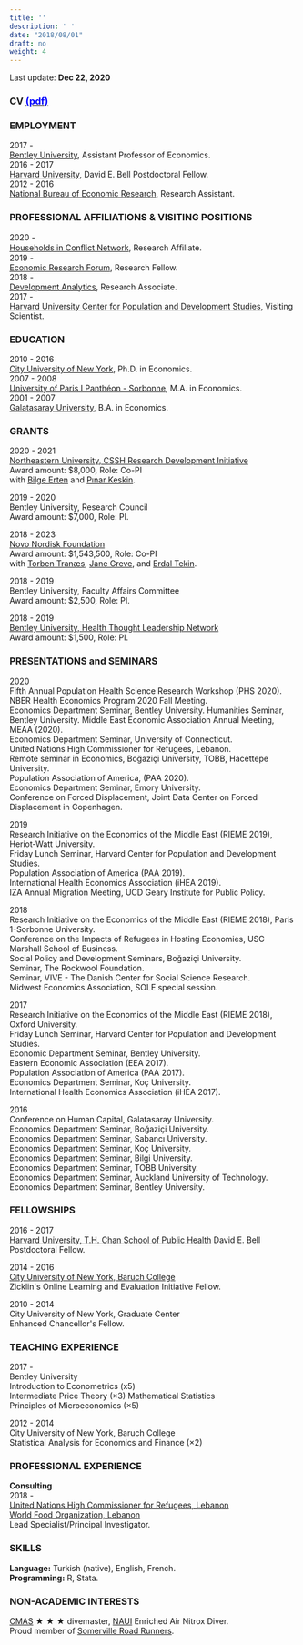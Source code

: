 ```yaml
---
title: ''
description: ' '
date: "2018/08/01"
draft: no
weight: 4
---
```





Last update:  **Dec 22, 2020**     

### CV [<span style="color:blue">(pdf)</span>](/static/pdfs/CV/CV_web_12_22.pdf)  


### **EMPLOYMENT**
2017 -   
[Bentley University](http://www.bentley.edu/), Assistant Professor of Economics.   
2016 - 2017   
[Harvard University](https://www.hsph.harvard.edu/population-development/), David E. Bell Postdoctoral Fellow.   
2012 - 2016   
[National Bureau of Economic Research](nber.org), Research Assistant. 

### **PROFESSIONAL AFFILIATIONS & VISITING POSITIONS**
2020 -    
[Households in Conﬂict Network](hicn.org), Research Afﬁliate.    
2019 -     
[Economic Research Forum](https://erf.org.eg/), Research Fellow.     
2018 -     
[Development Analytics](https://www.developmentanalytics.org/), Research Associate.     
2017 -   
[Harvard University Center for Population and Development Studies](https://www.hsph.harvard.edu/population-development/), Visiting Scientist. 



### **EDUCATION**

2010 - 2016   
[City University of New York](https://www.gc.cuny.edu/Home), Ph.D. in Economics.   
2007 - 2008   
[University of Paris I Panthéon - Sorbonne](https://www.pantheonsorbonne.fr/universite), M.A. in Economics.   
2001 - 2007    
[Galatasaray University](https://www.gsu.edu.tr/en/), B.A. in Economics.    

### **GRANTS**
2020 - 2021    
[Northeastern University, CSSH Research Development Initiative](https://cssh.northeastern.edu/)      
Award amount: $8,000, Role: Co-PI    
with [Bilge Erten](http://www.bilgeerten.com/) and [Pınar Keskin](https://www.pinarkeskin.com/).  

2019 - 2020       
Bentley University, Research Council        
Award amount: $7,000, Role: PI.   

2018 - 2023    
[Novo Nordisk Foundation](https://www.novonordisk.com/about-novo-nordisk/corporate-governance/foundation.html)    
Award amount:  $1,543,500, Role: Co-PI   
with [Torben Tranæs](https://www.vive.dk/en/employees/torben-tranaes-1663/?limit=20&offset=0), [Jane Greve](https://www.vive.dk/en/employees/jane-greve-1809/?limit=20&offset=0), and [Erdal Tekin](http://www.erdaltekin.com/).

2018 - 2019    
Bentley University, Faculty Affairs Committee     
Award amount:  $2,500, Role: PI.       

2018 - 2019   
[Bentley University, Health Thought Leadership Network](https://www.bentley.edu/centers/health-thought-leadership-network)      
Award amount:  $1,500, Role: PI.  





### **PRESENTATIONS and SEMINARS**
2020   
Fifth Annual Population Health Science Research Workshop (PHS 2020).    
NBER Health Economics Program 2020 Fall Meeting.  
Economics Department Seminar, Bentley University. 
Humanities Seminar, Bentley University. 
Middle East Economic Association Annual Meeting, MEAA (2020).    
Economics Department Seminar, University of Connecticut.    
United Nations High Commissioner for Refugees, Lebanon.   
Remote seminar in Economics, Boğaziçi University, TOBB, Hacettepe University.   
Population Association of America, (PAA 2020).     
Economics Department Seminar, Emory University.     
Conference on Forced Displacement, Joint Data Center on Forced Displacement in Copenhagen.    

2019    
Research Initiative on the Economics of the Middle East (RIEME 2019), Heriot-Watt University.    
Friday Lunch Seminar, Harvard Center for Population and Development Studies.    
Population Association of America (PAA 2019).     
International Health Economics Association (iHEA 2019).      
IZA Annual Migration Meeting, UCD Geary Institute for Public Policy.     


2018     
Research Initiative on the Economics of the Middle East (RIEME 2018), Paris 1-Sorbonne University.     
Conference on the Impacts of Refugees in Hosting Economies,  USC Marshall School of Business.   
Social Policy and Development Seminars, Boğaziçi  University.     
Seminar, The Rockwool Foundation.     
Seminar, VIVE - The Danish Center for Social Science Research.    
Midwest Economics Association, SOLE special session.    



2017     
Research Initiative on the Economics of the Middle East (RIEME 2018), Oxford University.    
Friday Lunch Seminar, Harvard Center for Population and Development Studies.     
Economic Department Seminar, Bentley University.     
Eastern Economic Association (EEA 2017).     
Population Association of America (PAA 2017).    
Economics Department Seminar, Koç University.    
International Health Economics Association (iHEA 2017).     



2016    
Conference on Human Capital, Galatasaray University.    
Economics Department Seminar, Boğaziçi  University.     
Economics Department Seminar, Sabancı University.     
Economics Department Seminar, Koç University.     
Economics Department Seminar, Bilgi University.     
Economics Department Seminar, TOBB University.     
Economics Department Seminar, Auckland University of Technology.     
Economics Department Seminar, Bentley University.     



### **FELLOWSHIPS** 
2016 - 2017    
[Harvard University, T.H. Chan School of Public Health](https://www.hsph.harvard.edu/) 
David E. Bell Postdoctoral Fellow.   

2014 - 2016    
[City University of New York, Baruch College](https://www.baruch.cuny.edu/)   
Zicklin's Online Learning and Evaluation Initiative Fellow.     

2010 - 2014         
City University of New York, Graduate Center  
Enhanced Chancellor's Fellow.    

### **TEACHING EXPERIENCE**  

2017 -     
Bentley University    
Introduction to Econometrics (x5)  
Intermediate Price Theory (×3)
Mathematical Statistics    
Principles of Microeconomics (×5) 

2012 - 2014    
City University of New York, Baruch College    
Statistical Analysis for Economics and Finance (×2) 

### **PROFESSIONAL EXPERIENCE** 
**Consulting**    
2018 -     
[United Nations High Commissioner for Refugees, Lebanon](https://www.unhcr.org/en-us/lebanon.html)    
[World Food Organization, Lebanon](https://www.wfp.org/countries/lebanon)   
Lead Specialist/Principal Investigator. 


### **SKILLS**    
**Language:** Turkish (native), English, French.    
**Programming:** R, Stata.

### **NON-ACADEMIC INTERESTS**   
[CMAS](https://www.cmas.org/en) &#9733; &#9733; &#9733; divemaster, [NAUI](www.naui.org) Enriched Air Nitrox Diver.    
Proud member of [Somerville Road Runners](https://www.srr.org/). 
